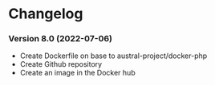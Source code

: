 Changelog
=========

### Version 8.0 (2022-07-06)
* Create Dockerfile on base to austral-project/docker-php
* Create Github repository
* Create an image in the Docker hub